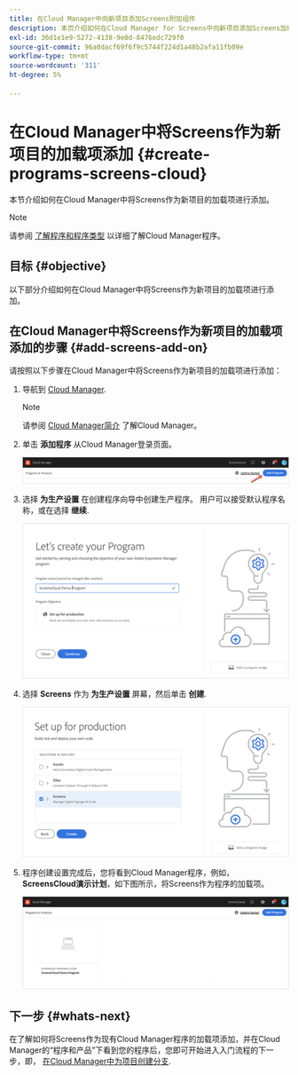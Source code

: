 ```yaml
---
title: 在Cloud Manager中向新项目添加Screens附加组件
description: 本页介绍如何在Cloud Manager for Screens中向新项目添加Screens加载项as a Cloud Service。
exl-id: 36d1e1e9-5272-4138-9e0d-8476edc729f0
source-git-commit: 96a0dacf69f6f9c5744f224d1a48b2afa11fb09e
workflow-type: tm+mt
source-wordcount: '311'
ht-degree: 5%

---
```


# 在Cloud Manager中将Screens作为新项目的加载项添加 {#create-programs-screens-cloud}

本节介绍如何在Cloud Manager中将Screens作为新项目的加载项进行添加。

>[!NOTE]
>请参阅 [了解程序和程序类型](https://experienceleague.adobe.com/docs/experience-manager-cloud-service/onboarding/getting-access/understand-program-types.html?lang=en) 以详细了解Cloud Manager程序。

## 目标 {#objective}

以下部分介绍如何在Cloud Manager中将Screens作为新项目的加载项进行添加。

## 在Cloud Manager中将Screens作为新项目的加载项添加的步骤 {#add-screens-add-on}

请按照以下步骤在Cloud Manager中将Screens作为新项目的加载项进行添加：

1. 导航到 [Cloud Manager](https://my.cloudmanager.adobe.com/).

   >[!NOTE]
   >请参阅 [Cloud Manager简介](https://experienceleague.adobe.com/docs/experience-manager-cloud-service/onboarding/onboarding-concepts/cloud-manager-introduction.html?lang=en) 了解Cloud Manager。

1. 单击 **添加程序** 从Cloud Manager登录页面。

   ![图像](/help/screens-cloud/assets/onboarding/onboard-screens-addon1.png)

1. 选择 **为生产设置** 在创建程序向导中创建生产程序。 用户可以接受默认程序名称，或在选择 **继续**.

   ![图像](/help/screens-cloud/assets/onboarding/onboard-screens-addon2.png)

1. 选择 **Screens** 作为 **为生产设置** 屏幕，然后单击 **创建**.

   ![图像](/help/screens-cloud/assets/onboarding/onboard-screens-addon3.png)

1. 程序创建设置完成后，您将看到Cloud Manager程序，例如， **ScreensCloud演示计划**，如下图所示，将Screens作为程序的加载项。

   ![图像](/help/screens-cloud/assets/onboarding/onboard-screens-addon4.png)

## 下一步 {#whats-next}

在了解如何将Screens作为现有Cloud Manager程序的加载项添加，并在Cloud Manager的“程序和产品”下看到您的程序后，您即可开始进入入门流程的下一步，即， [在Cloud Manager中为项目创建分支](/help/screens-cloud/onboarding-screens-cloud/creating-a-branch.md).
